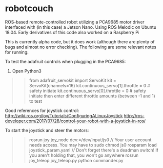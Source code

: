 # robotcouch
ROS-based remote-controlled robot utilizing a PCA9685 motor driver interfaced with (in this case) a Jetson Nano. Using ROS Melodic on Ubuntu 18.04. Early derivatives of this code also worked on a Raspberry Pi


This is currently alpha code, but it does work (although there are plenty of bugs and almost no error checking). The following are some relevant notes for running.

To test the adafruit controls when plugging in the PCA9685:
1. Open Python3
>> from adafruit_servokit import ServoKit
>> kit = ServoKit(channels=16)
>> kit.continuous_servo[1].throttle = 0 # safety initiate
>> kit.continuous_servo[0].throttle = 0 # safety initiate
 then enter different throttle amounts (between -1 and 1) to test

Good references for joystick control:
http://wiki.ros.org/joy/Tutorials/ConfiguringALinuxJoystick
http://ros-developer.com/2017/07/28/control-your-robot-with-a-joystick-in-ros/

To start the joystick and steer the motors:
>> rosrun joy joy_node dev:=/dev/input/js0 
// Your user account needs access. You may have to sudo chmod js0
>> rosparam load joystick_param.yaml 
// Don't forget there's a deadman switch! If you aren't holding that, you won't go anywhere
>> rosrun joy_teleop joy_teleop.py
>> python commander.py